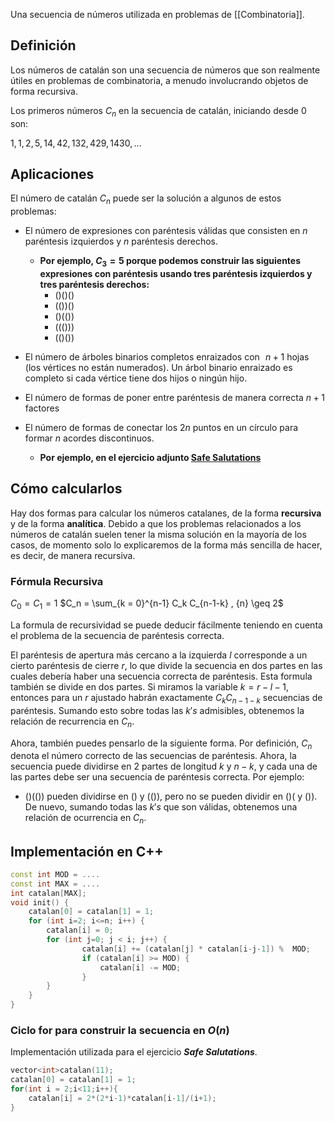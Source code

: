 Una secuencia de números utilizada en problemas de [[Combinatoria]].
## Definición
Los números de catalán son una secuencia de números que son realmente útiles en problemas de combinatoria, a menudo involucrando objetos de forma recursiva.

Los primeros números $C_n$ en la secuencia de catalán, iniciando desde 0 son:

$1,1,2,5,14,42,132,429,1430,...$
## Aplicaciones
El número de catalán $C_n$ puede ser la solución a algunos de estos problemas:

- El número de expresiones con paréntesis válidas que consisten en $n$ paréntesis izquierdos y $n$ paréntesis derechos.
	- **Por ejemplo, $C_3 = 5$ porque podemos construir las siguientes expresiones con paréntesis usando tres paréntesis izquierdos y tres paréntesis derechos:**
		- ()()()
		- (())()
		- ()(())
		- ((()))
		- (()())

- El número de árboles binarios completos enraizados con   $n + 1$ hojas (los vértices no están numerados). Un árbol binario enraizado es completo si cada vértice tiene dos hijos o ningún hijo.
- El número de formas de poner entre paréntesis de manera correcta $n+1$ factores
- El número de formas de conectar los $2n$ puntos en un círculo para formar $n$ acordes discontinuos.
	- **Por ejemplo, en el ejercicio adjunto [Safe Salutations](https://vjudge.net/problem/UVA-991)**

## Cómo calcularlos
Hay dos formas para calcular los números catalanes, de la forma **recursiva** y de la forma **analítica**. Debido a que los problemas relacionados a los números de catalán suelen tener la misma solución en la mayoría de los casos, de momento solo lo explicaremos de la forma más sencilla de hacer, es decir, de manera recursiva.

### Fórmula Recursiva

$C_0 = C_1 = 1$
$C_n = \sum_{k = 0}^{n-1} C_k C_{n-1-k} , {n} \geq 2$

La formula de recursividad se puede deducir fácilmente teniendo en cuenta el problema de la secuencia de paréntesis correcta.

El paréntesis de apertura más cercano a la izquierda $l$ corresponde a un cierto paréntesis de cierre $r$, lo que divide la secuencia en dos partes en las cuales debería haber una secuencia correcta de paréntesis. Esta formula también se divide en dos partes. Si miramos la variable $k = r-l-1$, entonces para un $r$ ajustado habrán exactamente $C_k C_{n-1-k}$ secuencias de paréntesis. Sumando esto sobre todas las $k's$ admisibles, obtenemos la relación de recurrencia en $C_n$.

Ahora, también puedes pensarlo de la siguiente forma. Por definición, $C_n$ denota el número correcto de las secuencias de paréntesis. Ahora, la secuencia puede dividirse en 2 partes de longitud $k$ y $n-k$, y cada una de las partes debe ser una secuencia de paréntesis correcta. Por ejemplo:

- ()(()) pueden dividirse en () y (()), pero no se pueden dividir en ()( y ()). De nuevo, sumando todas las $k's$ que son válidas, obtenemos una relación de ocurrencia en $C_n$.

## Implementación en C++

```cpp
const int MOD = ....
const int MAX = .... 
int catalan[MAX]; 
void init() { 
	catalan[0] = catalan[1] = 1; 
	for (int i=2; i<=n; i++) { 
		catalan[i] = 0; 
		for (int j=0; j < i; j++) { 
				catalan[i] += (catalan[j] * catalan[i-j-1]) %  MOD; 
				if (catalan[i] >= MOD) { 
					catalan[i] -= MOD; 
				} 
		} 
	} 
}
```

### Ciclo for para construir la secuencia en $O(n)$
Implementación utilizada para el ejercicio ***Safe Salutations***.
```cpp
vector<int>catalan(11);
catalan[0] = catalan[1] = 1;
for(int i = 2;i<11;i++){
    catalan[i] = 2*(2*i-1)*catalan[i-1]/(i+1);
}
```
